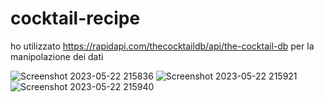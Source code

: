# cocktail-recipe

ho utilizzato https://rapidapi.com/thecocktaildb/api/the-cocktail-db per la manipolazione dei dati


![Screenshot 2023-05-22 215836](https://github.com/fasolinidavide/cocktail-recipe/assets/73524591/953d90e8-ba2a-44da-9061-5621d2e720f0)
![Screenshot 2023-05-22 215921](https://github.com/fasolinidavide/cocktail-recipe/assets/73524591/5938d8cf-3a96-4066-8067-519974d71707)
![Screenshot 2023-05-22 215940](https://github.com/fasolinidavide/cocktail-recipe/assets/73524591/284ebc83-fe33-4f20-ad81-bf46559688be)
